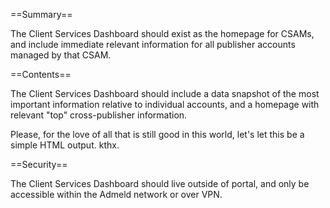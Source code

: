 ==Summary==

The Client Services Dashboard should exist as the homepage for CSAMs, and include immediate relevant information for all publisher accounts managed by that CSAM.

==Contents==

The Client Services Dashboard should include a data snapshot of the most important information relative to individual accounts, and a homepage with relevant "top" cross-publisher information.

Please, for the love of all that is still good in this world, let's let this be a simple HTML output. kthx.

==Security==

The Client Services Dashboard should live outside of portal, and only be accessible within the Admeld network or over VPN.